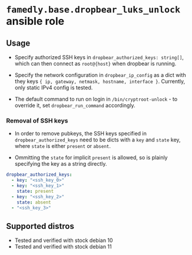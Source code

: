 # `famedly.base.dropbear_luks_unlock` ansible role

## Usage

- Specify authorized SSH keys in `dropbear_authorized_keys: string[]`, which
  can then connect as `root@{host}` when dropbear is running.

- Specify the network configuration in `dropbear_ip_config` as a dict with
  they keys `{ ip, gateway, netmask, hostname, interface }`. Currently, only
  static IPv4 config is tested.

- The default command to run on login in `/bin/cryptroot-unlock` - to override it, set `dropbear_run_command` accordingly.

### Removal of SSH keys

- In order to remove pubkeys, the SSH keys specified in `dropbear_authorized_keys`
  need to be dicts with a `key` and `state` key, where `state` is either `present`
  or `absent`.

- Ommitting the `state` for implicit `present` is allowed, so is plainly specifying
  the key as a string directly.

```yaml
dropbear_authorized_keys:
  - key: "<ssh_key_0>"
  - key: "<ssh_key_1>"
    state: present
  - key: "<ssh_key_2>"
    state: absent
  - "<ssh_key_3>"
```

## Supported distros

- Tested and verified with stock debian 10
- Tested and verified with stock debian 11
